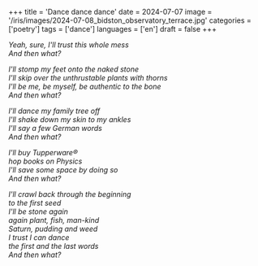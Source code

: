 +++
title = 'Dance dance dance'
date = 2024-07-07
image = '/iris/images/2024-07-08_bidston_observatory_terrace.jpg'
categories = ['poetry']
tags = ['dance']
languages = ['en']
draft = false
+++

*Yeah, sure, I'll trust this whole mess*  
*And then what?*  

*I'll stomp my feet onto the naked stone*  
*I'll skip over the unthrustable plants with thorns*  
*I'll be me, be myself, be authentic to the bone*  
*And then what?*  

*I'll dance my family tree off*  
*I'll shake down my skin to my ankles*  
*I'll say a few German words*  
*And then what?*  

*I'll buy Tupperware®*  
*hop books on Physics*  
*I'll save some space by doing so*  
*And then what?*  

*I'll crawl back through the beginning*  
*to the first seed*  
*I'll be stone again*  
*again plant, fish, man-kind*  
*Saturn, pudding and weed*  
*I trust I can dance*  
*the first and the last words*  
*And then what?*  
